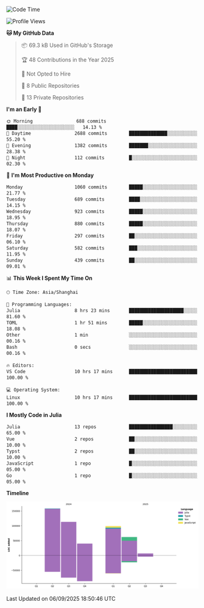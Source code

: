 <!--START_SECTION:waka-->
![Code Time](http://img.shields.io/badge/Code%20Time-724%20hrs%2015%20mins-blue)

![Profile Views](http://img.shields.io/badge/Profile%20Views-0-blue)

**🐱 My GitHub Data** 

> 📦 69.3 kB Used in GitHub's Storage 
 > 
> 🏆 48 Contributions in the Year 2025
 > 
> 🚫 Not Opted to Hire
 > 
> 📜 8 Public Repositories 
 > 
> 🔑 13 Private Repositories 
 > 
**I'm an Early 🐤** 

```text
🌞 Morning                688 commits         ████░░░░░░░░░░░░░░░░░░░░░   14.13 % 
🌆 Daytime                2688 commits        ██████████████░░░░░░░░░░░   55.20 % 
🌃 Evening                1382 commits        ███████░░░░░░░░░░░░░░░░░░   28.38 % 
🌙 Night                  112 commits         █░░░░░░░░░░░░░░░░░░░░░░░░   02.30 % 
```
📅 **I'm Most Productive on Monday** 

```text
Monday                   1060 commits        █████░░░░░░░░░░░░░░░░░░░░   21.77 % 
Tuesday                  689 commits         ████░░░░░░░░░░░░░░░░░░░░░   14.15 % 
Wednesday                923 commits         █████░░░░░░░░░░░░░░░░░░░░   18.95 % 
Thursday                 880 commits         █████░░░░░░░░░░░░░░░░░░░░   18.07 % 
Friday                   297 commits         ██░░░░░░░░░░░░░░░░░░░░░░░   06.10 % 
Saturday                 582 commits         ███░░░░░░░░░░░░░░░░░░░░░░   11.95 % 
Sunday                   439 commits         ██░░░░░░░░░░░░░░░░░░░░░░░   09.01 % 
```


📊 **This Week I Spent My Time On** 

```text
🕑︎ Time Zone: Asia/Shanghai

💬 Programming Languages: 
Julia                    8 hrs 23 mins       ████████████████████░░░░░   81.60 % 
TOML                     1 hr 51 mins        █████░░░░░░░░░░░░░░░░░░░░   18.08 % 
Other                    1 min               ░░░░░░░░░░░░░░░░░░░░░░░░░   00.16 % 
Bash                     0 secs              ░░░░░░░░░░░░░░░░░░░░░░░░░   00.16 % 

🔥 Editors: 
VS Code                  10 hrs 17 mins      █████████████████████████   100.00 % 

💻 Operating System: 
Linux                    10 hrs 17 mins      █████████████████████████   100.00 % 
```

**I Mostly Code in Julia** 

```text
Julia                    13 repos            ████████████████░░░░░░░░░   65.00 % 
Vue                      2 repos             ██░░░░░░░░░░░░░░░░░░░░░░░   10.00 % 
Typst                    2 repos             ██░░░░░░░░░░░░░░░░░░░░░░░   10.00 % 
JavaScript               1 repo              █░░░░░░░░░░░░░░░░░░░░░░░░   05.00 % 
Go                       1 repo              █░░░░░░░░░░░░░░░░░░░░░░░░   05.00 % 
```



**Timeline**

![Lines of Code chart](https://raw.githubusercontent.com/DimhamT/DimhamT/main/assets/bar_graph.png)


 Last Updated on 06/09/2025 18:50:46 UTC
<!--END_SECTION:waka-->



<!--
**dhtantoy/dhtantoy** is a ✨ _special_ ✨ repository because its `README.md` (this file) appears on your GitHub profile.

Here are some ideas to get you started:

- 🔭 I’m currently working on ...
- 🌱 I’m currently learning ...
- 👯 I’m looking to collaborate on ...
- 🤔 I’m looking for help with ...
- 💬 Ask me about ...
- 📫 How to reach me: ...
- 😄 Pronouns: ...
- ⚡ Fun fact: ...
-->
